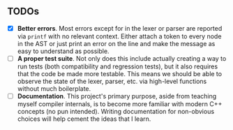 ## TODOs

- [x] **Better errors**. Most errors except for in the lexer or parser are reported via `printf` with no relevant context. Either attach a token to every node in the AST or just print an error on the line and make the message as easy to understand as possible. 
- [ ] **A proper test suite**. Not only does this include actually creating a way to run tests (both compatibility and regression tests), but it also requires that the code be made more testable. This means we should be able to observe the state of the lexer, parser, etc. via high-level functions without much boilerplate.
- [ ] **Documentation**. This project's primary purpose, aside from teaching myself compiler internals, is to become more familiar with modern C++ concepts (no pun intended). Writing documentation for non-obvious choices will help cement the ideas that I learn.